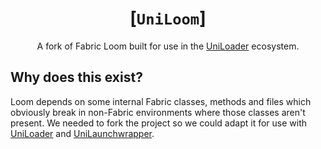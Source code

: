 <div align="center">

# [`UniLoom`]
A fork of Fabric Loom built for use
in the [UniLoader][uniloader] ecosystem.

</div>

## Why does this exist?
Loom depends on some internal Fabric classes, methods and
files which obviously break in non-Fabric environments
where those classes aren't present. We needed to fork the
project so we could adapt it for use with [UniLoader][uniloader]
and [UniLaunchwrapper][launchwrapper].

[uniloader]: https://github.com/UnifyCraft/UniLoader
[launchwrapper]: https://github.com/UnifyCraft/UniLaunchwrapper
